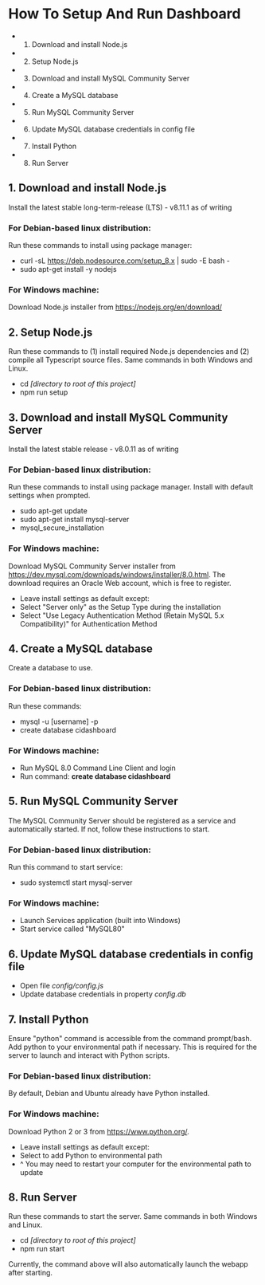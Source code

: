 # How To Setup And Run Dashboard

* 1. Download and install Node.js
* 2. Setup Node.js
* 3. Download and install MySQL Community Server
* 4. Create a MySQL database
* 5. Run MySQL Community Server
* 6. Update MySQL database credentials in config file
* 7. Install Python
* 8. Run Server

## 1. Download and install Node.js
Install the latest stable long-term-release (LTS) - v8.11.1 as of writing

### For Debian-based linux distribution:
Run these commands to install using package manager:

* curl -sL https://deb.nodesource.com/setup_8.x | sudo -E bash -
* sudo apt-get install -y nodejs

### For Windows machine:
Download Node.js installer from https://nodejs.org/en/download/


## 2. Setup Node.js
Run these commands to (1) install required Node.js dependencies and (2) compile all Typescript source files. Same commands in both Windows and Linux.

* cd *[directory to root of this project]*
* npm run setup


## 3. Download and install MySQL Community Server
Install the latest stable release - v8.0.11 as of writing

### For Debian-based linux distribution:
Run these commands to install using package manager. Install with default settings when prompted.

* sudo apt-get update
* sudo apt-get install mysql-server
* mysql_secure_installation

### For Windows machine:
Download MySQL Community Server installer from https://dev.mysql.com/downloads/windows/installer/8.0.html. The download requires an Oracle Web account, which is free to register.

* Leave install settings as default except:
* Select "Server only" as the Setup Type during the installation
* Select "Use Legacy Authentication Method (Retain MySQL 5.x Compatibility)" for Authentication Method


## 4. Create a MySQL database
Create a database to use.

### For Debian-based linux distribution:
Run these commands:

* mysql -u [username] -p
* create database cidashboard

### For Windows machine:

* Run MySQL 8.0 Command Line Client and login
* Run command: **create database cidashboard**


## 5. Run MySQL Community Server
The MySQL Community Server should be registered as a service and automatically started. If not, follow these instructions to start.

### For Debian-based linux distribution:
Run this command to start service:

* sudo systemctl start mysql-server

### For Windows machine:

* Launch Services application (built into Windows)
* Start service called "MySQL80"


## 6. Update MySQL database credentials in config file

* Open file *config/config.js*
* Update database credentials in property *config.db*


## 7. Install Python
Ensure "python" command is accessible from the command prompt/bash. Add python to your environmental path if necessary. This is required for the server to launch and interact with Python scripts.

### For Debian-based linux distribution:
By default, Debian and Ubuntu already have Python installed.

### For Windows machine:
Download Python 2 or 3 from https://www.python.org/.

* Leave install settings as default except:
* Select to add Python to environmental path
* ^ You may need to restart your computer for the environmental path to update


## 8. Run Server
Run these commands to start the server. Same commands in both Windows and Linux.

* cd *[directory to root of this project]*
* npm run start

Currently, the command above will also automatically launch the webapp after starting.